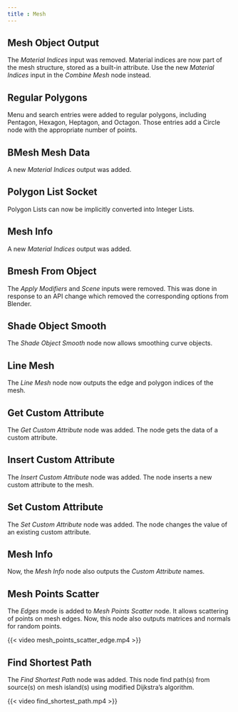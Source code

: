 ```yaml
---
title : Mesh
---
```


## Mesh Object Output

The *Material Indices* input was removed. Material indices are now part of the
mesh structure, stored as a built-in attribute. Use the new *Material Indices*
input in the *Combine Mesh* node instead.

## Regular Polygons

Menu and search entries were added to regular polygons, including Pentagon,
Hexagon, Heptagon, and Octagon. Those entries add a Circle node with the
appropriate number of points.

## BMesh Mesh Data

A new *Material Indices* output was added.

## Polygon List Socket

Polygon Lists can now be implicitly converted into Integer Lists.

## Mesh Info

A new *Material Indices* output was added.

## Bmesh From Object

The *Apply Modifiers* and *Scene* inputs were removed. This was done in response
to an API change which removed the corresponding options from Blender.

## Shade Object Smooth

The *Shade Object Smooth* node now allows smoothing curve objects.

## Line Mesh

The *Line Mesh* node now outputs the edge and polygon indices of the mesh.

## Get Custom Attribute

The *Get Custom Attribute* node was added. The node gets the data of a custom
attribute.

## Insert Custom Attribute

The *Insert Custom Attribute* node was added. The node inserts a new custom
attribute to the mesh.

## Set Custom Attribute

The *Set Custom Attribute* node was added. The node changes the value of an
existing custom attribute.

## Mesh Info

Now, the *Mesh Info* node also outputs the *Custom Attribute* names.

## Mesh Points Scatter

The *Edges* mode is added to *Mesh Points Scatter* node. It allows scattering
of points on mesh edges. Now, this node also outputs matrices and normals for
random points.

{{< video mesh_points_scatter_edge.mp4 >}}

## Find Shortest Path

The *Find Shortest Path* node was added. This node find path(s) from source(s)
on mesh island(s) using modified Dijkstra’s algorithm.

{{< video find_shortest_path.mp4 >}}

